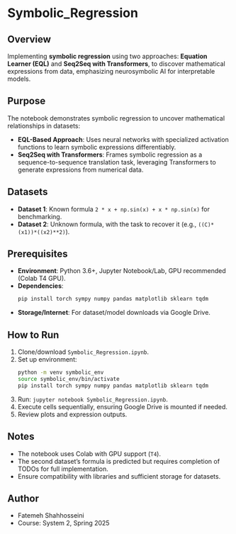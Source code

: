 # Symbolic_Regression

## Overview
Implementing **symbolic regression** using two approaches: **Equation Learner (EQL)** and **Seq2Seq with Transformers**, to discover mathematical expressions from data, emphasizing neurosymbolic AI for interpretable models.

## Purpose
The notebook demonstrates symbolic regression to uncover mathematical relationships in datasets:
- **EQL-Based Approach**: Uses neural networks with specialized activation functions to learn symbolic expressions differentiably.
- **Seq2Seq with Transformers**: Frames symbolic regression as a sequence-to-sequence translation task, leveraging Transformers to generate expressions from numerical data.

## Datasets
- **Dataset 1**: Known formula `2 * x + np.sin(x) + x * np.sin(x)` for benchmarking.
- **Dataset 2**: Unknown formula, with the task to recover it (e.g., `((C)*(x1))*((x2)**2)`).

## Prerequisites
- **Environment**: Python 3.6+, Jupyter Notebook/Lab, GPU recommended (Colab T4 GPU).
- **Dependencies**:
  ```bash
  pip install torch sympy numpy pandas matplotlib sklearn tqdm
  ```
- **Storage/Internet**: For dataset/model downloads via Google Drive.

## How to Run
1. Clone/download `Symbolic_Regression.ipynb`.
2. Set up environment:
   ```bash
   python -m venv symbolic_env
   source symbolic_env/bin/activate
   pip install torch sympy numpy pandas matplotlib sklearn tqdm
   ```
3. Run: `jupyter notebook Symbolic_Regression.ipynb`.
4. Execute cells sequentially, ensuring Google Drive is mounted if needed.
5. Review plots and expression outputs.

## Notes
- The notebook uses Colab with GPU support (`T4`).
- The second dataset’s formula is predicted but requires completion of TODOs for full implementation.
- Ensure compatibility with libraries and sufficient storage for datasets.

## Author
- Fatemeh Shahhosseini
- Course: System 2, Spring 2025
